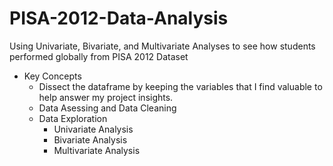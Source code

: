 # PISA-2012-Data-Analysis
Using Univariate, Bivariate, and Multivariate Analyses to see how students performed globally from PISA 2012 Dataset

- Key Concepts
  - Dissect the dataframe by keeping the variables that I find valuable to help answer my project insights.
  - Data Asessing and Data Cleaning
  - Data Exploration
    - Univariate Analysis
    - Bivariate Analysis
    - Multivariate Analysis
